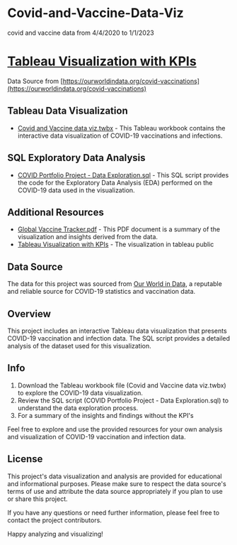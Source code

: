 # Covid-and-Vaccine-Data-Viz
covid and vaccine data from 4/4/2020 to 1/1/2023

# [Tableau Visualization with KPIs](https://public.tableau.com/app/profile/kiyomichi.suzuki/viz/CovidandVaccinedataviz/GlobalVaccineTracker)

Data Source from [https://ourworldindata.org/covid-vaccinations](https://ourworldindata.org/covid-vaccinations)

## Tableau Data Visualization

- [Covid and Vaccine data viz.twbx](Covid%20and%20Vaccine%20data%20viz.twbx) - This Tableau workbook contains the interactive data visualization of COVID-19 vaccinations and infections.

## SQL Exploratory Data Analysis

- [COVID Portfolio Project - Data Exploration.sql](COVID%20Portfolio%20Project%20-%20Data%20Exploration.sql) - This SQL script provides the code for the Exploratory Data Analysis (EDA) performed on the COVID-19 data used in the visualization.

## Additional Resources

- [Global Vaccine Tracker.pdf](Global%20Vaccine%20Tracker.pdf) - This PDF document is a summary of the visualization and insights derived from the data.
- [Tableau Visualization with KPIs](https://public.tableau.com/app/profile/kiyomichi.suzuki/viz/CovidandVaccinedataviz/GlobalVaccineTracker) - The visualization in tableau public

## Data Source

The data for this project was sourced from [Our World in Data](https://ourworldindata.org/covid-vaccinations), a reputable and reliable source for COVID-19 statistics and vaccination data.

## Overview

This project includes an interactive Tableau data visualization that presents COVID-19 vaccination and infection data. The SQL script provides a detailed analysis of the dataset used for this visualization.

## Info

1. Download the Tableau workbook file (Covid and Vaccine data viz.twbx) to explore the COVID-19 data visualization.
2. Review the SQL script (COVID Portfolio Project - Data Exploration.sql) to understand the data exploration process.
3. For a summary of the insights and findings without the KPI's

Feel free to explore and use the provided resources for your own analysis and visualization of COVID-19 vaccination and infection data.

## License

This project's data visualization and analysis are provided for educational and informational purposes. Please make sure to respect the data source's terms of use and attribute the data source appropriately if you plan to use or share this project.

If you have any questions or need further information, please feel free to contact the project contributors.

Happy analyzing and visualizing!
